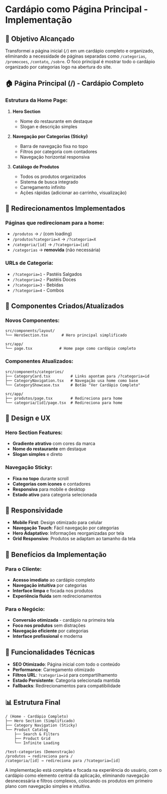 # Cardápio como Página Principal - Implementação

## 🎯 Objetivo Alcançado

Transformei a página inicial (`/`) em um cardápio completo e organizado, eliminando a necessidade de páginas separadas como `/categorias`, `/promocoes`, `/contato`, `/sobre`. O foco principal é mostrar todo o cardápio organizado por categorias logo na abertura do site.

## 🏠 Página Principal (/) - Cardápio Completo

### Estrutura da Home Page:

1. **Hero Section**
   - Nome do restaurante em destaque
   - Slogan e descrição simples

2. **Navegação por Categorias (Sticky)**
   - Barra de navegação fixa no topo
   - Filtros por categoria com contadores
   - Navegação horizontal responsiva

3. **Catálogo de Produtos**
   - Todos os produtos organizados
   - Sistema de busca integrado
   - Carregamento infinito
   - Ações rápidas (adicionar ao carrinho, visualização)

## 🔄 Redirecionamentos Implementados

### Páginas que redirecionam para a home:
- `/produtos` → `/` (com loading)
- `/produtos?categoria=X` → `/?categoria=X`
- `/categoria/[id]` → `/?categoria=[id]`
- `/categorias` → **removida** (não necessária)

### URLs de Categoria:
- `/?categoria=1` - Pastéis Salgados
- `/?categoria=2` - Pastéis Doces  
- `/?categoria=3` - Bebidas
- `/?categoria=4` - Combos

## 🧩 Componentes Criados/Atualizados

### Novos Componentes:
```
src/components/layout/
└── HeroSection.tsx      # Hero principal simplificado

src/app/
└── page.tsx            # Home page como cardápio completo
```

### Componentes Atualizados:
```
src/components/categories/
├── CategoryCard.tsx         # Links apontam para /?categoria=id
├── CategoryNavigation.tsx   # Navegação usa home como base
└── CategoryShowcase.tsx     # Botão "Ver Cardápio Completo"

src/app/
├── produtos/page.tsx        # Redireciona para home
└── categoria/[id]/page.tsx  # Redireciona para home
```

## 🎨 Design e UX

### Hero Section Features:
- **Gradiente atrativo** com cores da marca
- **Nome do restaurante** em destaque
- **Slogan simples** e direto

### Navegação Sticky:
- **Fixa no topo** durante scroll
- **Categorias com ícones** e contadores
- **Responsiva** para mobile e desktop
- **Estado ativo** para categoria selecionada

## 📱 Responsividade

- **Mobile First**: Design otimizado para celular
- **Navegação Touch**: Fácil navegação por categorias
- **Hero Adaptativo**: Informações reorganizadas por tela
- **Grid Responsivo**: Produtos se adaptam ao tamanho da tela

## 🚀 Benefícios da Implementação

### Para o Cliente:
- **Acesso imediato** ao cardápio completo
- **Navegação intuitiva** por categorias
- **Interface limpa** e focada nos produtos
- **Experiência fluida** sem redirecionamentos

### Para o Negócio:
- **Conversão otimizada** - cardápio na primeira tela
- **Foco nos produtos** sem distrações
- **Navegação eficiente** por categorias
- **Interface profissional** e moderna

## 🔧 Funcionalidades Técnicas

- **SEO Otimizado**: Página inicial com todo o conteúdo
- **Performance**: Carregamento otimizado
- **Filtros URL**: `?categoria=id` para compartilhamento
- **Estado Persistente**: Categoria selecionada mantida
- **Fallbacks**: Redirecionamentos para compatibilidade

## 📊 Estrutura Final

```
/ (Home - Cardápio Completo)
├── Hero Section (Simplificado)
├── Category Navigation (Sticky)
└── Product Catalog
    ├── Search & Filters
    ├── Product Grid
    └── Infinite Loading

/test-categories (Demonstração)
/produtos → redireciona para /
/categoria/[id] → redireciona para /?categoria=[id]
```

A implementação está completa e focada na experiência do usuário, com o cardápio como elemento central da aplicação, eliminando navegação desnecessária e filtros complexos, colocando os produtos em primeiro plano com navegação simples e intuitiva.